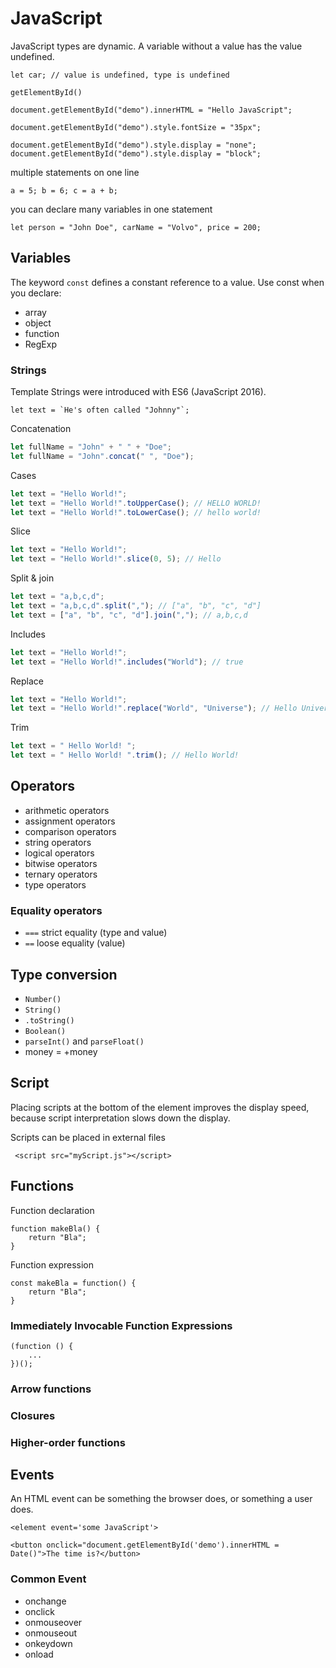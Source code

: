 # JavaScript

JavaScript types are dynamic.
A variable without a value has the value undefined.
```
let car; // value is undefined, type is undefined
```

`getElementById()`

```
document.getElementById("demo").innerHTML = "Hello JavaScript";

document.getElementById("demo").style.fontSize = "35px";

document.getElementById("demo").style.display = "none";
document.getElementById("demo").style.display = "block";
```

multiple statements on one line
```
a = 5; b = 6; c = a + b;
```

you can declare many variables in one statement
```
let person = "John Doe", carName = "Volvo", price = 200;
```

## Variables

The keyword `const` defines a constant reference to  a value.
Use const when you declare:
- array
- object
- function
- RegExp

### Strings
Template Strings were introduced with ES6 (JavaScript 2016).
```
let text = `He's often called "Johnny"`;
```
Concatenation
```javascript
let fullName = "John" + " " + "Doe";
let fullName = "John".concat(" ", "Doe");
```
Cases
```javascript
let text = "Hello World!";
let text = "Hello World!".toUpperCase(); // HELLO WORLD!
let text = "Hello World!".toLowerCase(); // hello world!
```
Slice
```javascript
let text = "Hello World!";
let text = "Hello World!".slice(0, 5); // Hello
```
Split & join
```javascript
let text = "a,b,c,d";
let text = "a,b,c,d".split(","); // ["a", "b", "c", "d"]
let text = ["a", "b", "c", "d"].join(","); // a,b,c,d
```
Includes
```javascript
let text = "Hello World!";
let text = "Hello World!".includes("World"); // true
```
Replace
```javascript
let text = "Hello World!";
let text = "Hello World!".replace("World", "Universe"); // Hello Universe!
```
Trim
```javascript
let text = " Hello World! ";
let text = " Hello World! ".trim(); // Hello World!
```

## Operators
- arithmetic operators
- assignment operators
- comparison operators
- string operators
- logical operators
- bitwise operators
- ternary operators
- type operators

### Equality operators
- `===` strict equality (type and value)
- `==` loose equality (value)

## Type conversion
- `Number()`
- `String()`
- `.toString()`
- `Boolean()`
- `parseInt()` and `parseFloat()`
- money = +money

## Script
Placing scripts at the bottom of the <body> element improves the display speed, because script interpretation slows down the display.

Scripts can be placed in external files
```
 <script src="myScript.js"></script>
```

## Functions
Function declaration
```
function makeBla() {
	return "Bla";
}
```

Function expression
```
const makeBla = function() {
	return "Bla";
}
```

### Immediately Invocable Function Expressions
```
(function () {
	...
})();
```

### Arrow functions

### Closures

### Higher-order functions

## Events
An HTML event can be something the browser does, or something a user does.
```
<element event='some JavaScript'>

<button onclick="document.getElementById('demo').innerHTML = Date()">The time is?</button>
```

### Common Event
- onchange
- onclick
- onmouseover
- onmouseout
- onkeydown
- onload

